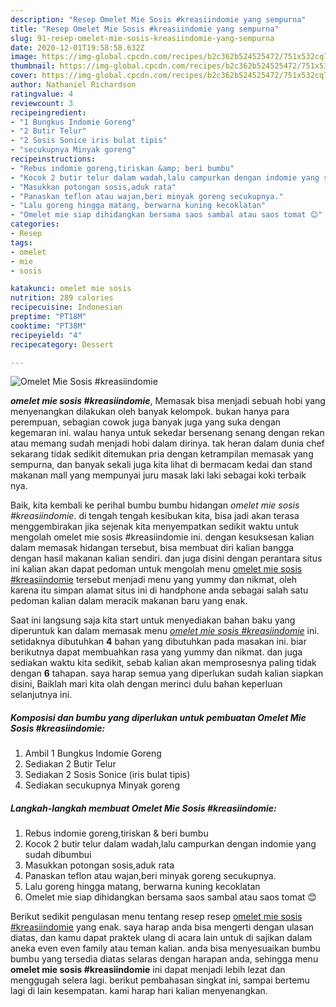 ```yaml
---
description: "Resep Omelet Mie Sosis #kreasiindomie yang sempurna"
title: "Resep Omelet Mie Sosis #kreasiindomie yang sempurna"
slug: 91-resep-omelet-mie-sosis-kreasiindomie-yang-sempurna
date: 2020-12-01T19:58:58.632Z
image: https://img-global.cpcdn.com/recipes/b2c362b524525472/751x532cq70/omelet-mie-sosis-kreasiindomie-foto-resep-utama.jpg
thumbnail: https://img-global.cpcdn.com/recipes/b2c362b524525472/751x532cq70/omelet-mie-sosis-kreasiindomie-foto-resep-utama.jpg
cover: https://img-global.cpcdn.com/recipes/b2c362b524525472/751x532cq70/omelet-mie-sosis-kreasiindomie-foto-resep-utama.jpg
author: Nathaniel Richardson
ratingvalue: 4
reviewcount: 3
recipeingredient:
- "1 Bungkus Indomie Goreng"
- "2 Butir Telur"
- "2 Sosis Sonice iris bulat tipis"
- "secukupnya Minyak goreng"
recipeinstructions:
- "Rebus indomie goreng,tiriskan &amp; beri bumbu"
- "Kocok 2 butir telur dalam wadah,lalu campurkan dengan indomie yang sudah dibumbui"
- "Masukkan potongan sosis,aduk rata"
- "Panaskan teflon atau wajan,beri minyak goreng secukupnya."
- "Lalu goreng hingga matang, berwarna kuning kecoklatan"
- "Omelet mie siap dihidangkan bersama saos sambal atau saos tomat 😊"
categories:
- Resep
tags:
- omelet
- mie
- sosis

katakunci: omelet mie sosis 
nutrition: 289 calories
recipecuisine: Indonesian
preptime: "PT18M"
cooktime: "PT38M"
recipeyield: "4"
recipecategory: Dessert

---
```



![Omelet Mie Sosis #kreasiindomie](https://img-global.cpcdn.com/recipes/b2c362b524525472/751x532cq70/omelet-mie-sosis-kreasiindomie-foto-resep-utama.jpg)

<b><i>omelet mie sosis #kreasiindomie</i></b>, Memasak bisa menjadi sebuah hobi yang menyenangkan dilakukan oleh banyak kelompok. bukan hanya para perempuan, sebagian cowok juga banyak juga yang suka dengan kegemaran ini. walau hanya untuk sekedar bersenang senang dengan rekan atau memang sudah menjadi hobi dalam dirinya. tak heran dalam dunia chef sekarang tidak sedikit ditemukan pria dengan ketrampilan memasak yang sempurna, dan banyak sekali juga kita lihat di bermacam kedai dan stand makanan mall yang mempunyai juru masak laki laki sebagai koki terbaik nya.

Baik, kita kembali ke perihal bumbu bumbu hidangan <i>omelet mie sosis #kreasiindomie</i>. di tengah tengah kesibukan kita, bisa jadi akan terasa menggembirakan jika sejenak kita menyempatkan sedikit waktu untuk mengolah omelet mie sosis #kreasiindomie ini. dengan kesuksesan kalian dalam memasak hidangan tersebut, bisa membuat diri kalian bangga dengan hasil makanan kalian sendiri. dan juga disini dengan perantara situs ini kalian akan dapat pedoman untuk mengolah menu <u>omelet mie sosis #kreasiindomie</u> tersebut menjadi menu yang yummy dan nikmat, oleh karena itu simpan alamat situs ini di handphone anda sebagai salah satu pedoman kalian dalam meracik makanan baru yang enak.




Saat ini langsung saja kita start untuk menyediakan bahan baku yang diperuntuk kan dalam memasak menu <u><i>omelet mie sosis #kreasiindomie</i></u> ini. setidaknya dibutuhkan <b>4</b> bahan yang dibutuhkan pada masakan ini. biar berikutnya dapat membuahkan rasa yang yummy dan nikmat. dan juga sediakan waktu kita sedikit, sebab kalian akan memprosesnya paling tidak dengan <b>6</b> tahapan. saya harap semua yang diperlukan sudah kalian siapkan disini, Baiklah mari kita olah dengan merinci dulu bahan keperluan selanjutnya ini.

<!--inarticleads1-->

##### Komposisi dan bumbu yang diperlukan untuk pembuatan Omelet Mie Sosis #kreasiindomie:

1. Ambil 1 Bungkus Indomie Goreng
1. Sediakan 2 Butir Telur
1. Sediakan 2 Sosis Sonice (iris bulat tipis)
1. Sediakan secukupnya Minyak goreng




<!--inarticleads2-->

##### Langkah-langkah membuat Omelet Mie Sosis #kreasiindomie:

1. Rebus indomie goreng,tiriskan &amp; beri bumbu
1. Kocok 2 butir telur dalam wadah,lalu campurkan dengan indomie yang sudah dibumbui
1. Masukkan potongan sosis,aduk rata
1. Panaskan teflon atau wajan,beri minyak goreng secukupnya.
1. Lalu goreng hingga matang, berwarna kuning kecoklatan
1. Omelet mie siap dihidangkan bersama saos sambal atau saos tomat 😊




Berikut sedikit pengulasan menu tentang resep resep <u>omelet mie sosis #kreasiindomie</u> yang enak. saya harap anda bisa mengerti dengan ulasan diatas, dan kamu dapat praktek ulang di acara lain untuk di sajikan dalam aneka even even family atau teman kalian. anda bisa menyesuaikan bumbu bumbu yang tersedia diatas selaras dengan harapan anda, sehingga menu <b>omelet mie sosis #kreasiindomie</b> ini dapat menjadi lebih lezat dan menggugah selera lagi. berikut pembahasan singkat ini, sampai bertemu lagi di lain kesempatan. kami harap hari kalian menyenangkan.
